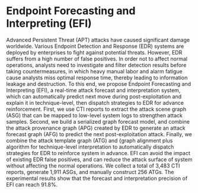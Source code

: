 # Endpoint Forecasting and Interpreting (EFI)
Advanced Persistent Threat (APT) attacks have caused significant damage worldwide. Various Endpoint Detection and Response (EDR) systems are deployed by enterprises to fight against potential threats. However, EDR suffers from a high number of false positives. In order not to affect normal operations, analysts need to investigate and filter detection results before taking countermeasures, in which heavy manual labor and alarm fatigue cause analysts miss optimal response time, thereby leading to information leakage and destruction. To this end, we propose Endpoint Forecasting and Interpreting (EFI), a real-time attack forecast and interpretation system, which can automatically predict next move during post-exploitation and explain it in technique-level, then dispatch strategies to EDR for advance reinforcement. First, we use CTI reports to extract the attack scene graph (ASG) that can be mapped to low-level system logs to strengthen attack samples. Second, we build a serialized graph forecast model, and combine the attack provenance graph (APG) created by EDR to generate an attack forecast graph (AFG) to predict the next post-exploitation attack. Finally, we combine the attack template graph (ATG) and {graph alignment plus algorithm for technique-level interpretation to automatically dispatch strategies for EDR to reinforce system in advance. EFI can avoid the impact of existing EDR false positives, and can reduce the attack surface of system without affecting the normal operations. We collect a total of 3,483 CTI reports, generate 1,911 ASGs, and manually construct 256 ATGs. The experimental results show that the forecast and interpretation precision of EFI can reach 91.8%.
